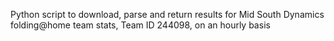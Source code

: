 Python script to download, parse and return results for
Mid South Dynamics folding@home team stats, Team ID 244098,
on an hourly basis

